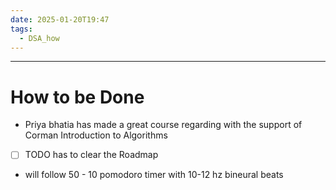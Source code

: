 ```yaml
---
date: 2025-01-20T19:47
tags:
  - DSA_how
---
```

---
# How to be Done 
- Priya bhatia has made a great course regarding with the support of Corman Introduction to Algorithms 
- [ ] TODO has to clear the Roadmap 
- will follow 50 - 10 pomodoro timer with 10-12 hz bineural beats